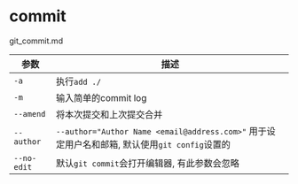# commit

git_commit.md

参数|描述
--|--
`-a`| 执行`add ./`
`-m`| 输入简单的commit log
`--amend` | 将本次提交和上次提交合并
`--author` |`--author="Author Name <email@address.com>"` 用于设定用户名和邮箱, 默认使用`git config`设置的
`--no-edit` | 默认`git commit`会打开编辑器, 有此参数会忽略